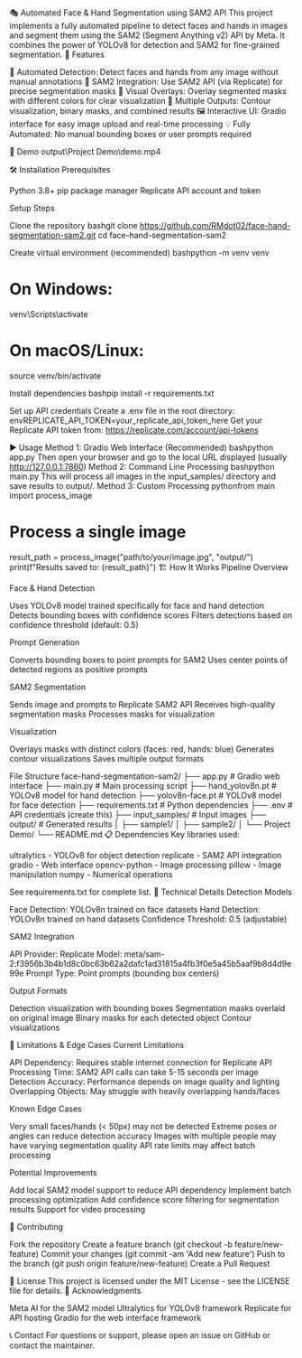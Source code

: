 🎭 Automated Face & Hand Segmentation using SAM2 API
This project implements a fully automated pipeline to detect faces and hands in images and segment them using the SAM2 (Segment Anything v2) API by Meta. It combines the power of YOLOv8 for detection and SAM2 for fine-grained segmentation.
🧠 Features

🧍 Automated Detection: Detect faces and hands from any image without manual annotations
🎯 SAM2 Integration: Use SAM2 API (via Replicate) for precise segmentation masks
🎨 Visual Overlays: Overlay segmented masks with different colors for clear visualization
📐 Multiple Outputs: Contour visualization, binary masks, and combined results
🖼️ Interactive UI: Gradio interface for easy image upload and real-time processing
💡 Fully Automated: No manual bounding boxes or user prompts required

🎥 Demo
output\Project Demo\demo.mp4

🛠️ Installation
Prerequisites

Python 3.8+
pip package manager
Replicate API account and token

Setup Steps

Clone the repository
bashgit clone https://github.com/RMdot02/face-hand-segmentation-sam2.git
cd face-hand-segmentation-sam2

Create virtual environment (recommended)
bashpython -m venv venv

# On Windows:
venv\Scripts\activate

# On macOS/Linux:
source venv/bin/activate

Install dependencies
bashpip install -r requirements.txt

Set up API credentials
Create a .env file in the root directory:
envREPLICATE_API_TOKEN=your_replicate_api_token_here
Get your Replicate API token from: https://replicate.com/account/api-tokens

▶️ Usage
Method 1: Gradio Web Interface (Recommended)
bashpython app.py
Then open your browser and go to the local URL displayed (usually http://127.0.0.1:7860)
Method 2: Command Line Processing
bashpython main.py
This will process all images in the input_samples/ directory and save results to output/.
Method 3: Custom Processing
pythonfrom main import process_image

# Process a single image
result_path = process_image("path/to/your/image.jpg", "output/")
print(f"Results saved to: {result_path}")
🏗️ How It Works
Pipeline Overview

Face & Hand Detection

Uses YOLOv8 model trained specifically for face and hand detection
Detects bounding boxes with confidence scores
Filters detections based on confidence threshold (default: 0.5)


Prompt Generation

Converts bounding boxes to point prompts for SAM2
Uses center points of detected regions as positive prompts


SAM2 Segmentation

Sends image and prompts to Replicate SAM2 API
Receives high-quality segmentation masks
Processes masks for visualization


Visualization

Overlays masks with distinct colors (faces: red, hands: blue)
Generates contour visualizations
Saves multiple output formats



File Structure
face-hand-segmentation-sam2/
├── app.py                  # Gradio web interface
├── main.py                 # Main processing script
├── hand_yolov8n.pt        # YOLOv8 model for hand detection
├── yolov8n-face.pt        # YOLOv8 model for face detection
├── requirements.txt        # Python dependencies
├── .env                   # API credentials (create this)
├── input_samples/         # Input images
├── output/                # Generated results
│   ├── sample1/
│   ├── sample2/
│   └── Project Demo/
└── README.md
📋 Dependencies
Key libraries used:

ultralytics - YOLOv8 for object detection
replicate - SAM2 API integration
gradio - Web interface
opencv-python - Image processing
pillow - Image manipulation
numpy - Numerical operations

See requirements.txt for complete list.
🎯 Technical Details
Detection Models

Face Detection: YOLOv8n trained on face datasets
Hand Detection: YOLOv8n trained on hand datasets
Confidence Threshold: 0.5 (adjustable)

SAM2 Integration

API Provider: Replicate
Model: meta/sam-2:f3956b3b4b1d8c0bc63b62a2dafc1ad31815a4fb3f0e5a45b5aaf9b8d4d9e99e
Prompt Type: Point prompts (bounding box centers)

Output Formats

Detection visualization with bounding boxes
Segmentation masks overlaid on original image
Binary masks for each detected object
Contour visualizations

🚨 Limitations & Edge Cases
Current Limitations

API Dependency: Requires stable internet connection for Replicate API
Processing Time: SAM2 API calls can take 5-15 seconds per image
Detection Accuracy: Performance depends on image quality and lighting
Overlapping Objects: May struggle with heavily overlapping hands/faces

Known Edge Cases

Very small faces/hands (< 50px) may not be detected
Extreme poses or angles can reduce detection accuracy
Images with multiple people may have varying segmentation quality
API rate limits may affect batch processing

Potential Improvements

Add local SAM2 model support to reduce API dependency
Implement batch processing optimization
Add confidence score filtering for segmentation results
Support for video processing

🤝 Contributing

Fork the repository
Create a feature branch (git checkout -b feature/new-feature)
Commit your changes (git commit -am 'Add new feature')
Push to the branch (git push origin feature/new-feature)
Create a Pull Request

📄 License
This project is licensed under the MIT License - see the LICENSE file for details.
🙏 Acknowledgments

Meta AI for the SAM2 model
Ultralytics for YOLOv8 framework
Replicate for API hosting
Gradio for the web interface framework

📞 Contact
For questions or support, please open an issue on GitHub or contact the maintainer.